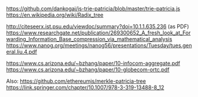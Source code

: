 https://github.com/dankogai/js-trie-patricia/blob/master/trie-patricia.js
https://en.wikipedia.org/wiki/Radix_tree

http://citeseerx.ist.psu.edu/viewdoc/summary?doi=10.1.1.635.236 (as PDF)
https://www.researchgate.net/publication/269300652_A_fresh_look_at_Forwarding_Information_Base_compression_via_mathematical_analysis
https://www.nanog.org/meetings/nanog56/presentations/Tuesday/tues.general.liu.4.pdf

https://www.cs.arizona.edu/~bzhang/paper/10-infocom-aggregate.pdf
https://www.cs.arizona.edu/~bzhang/paper/10-globecom-ortc.pdf

Also:
 https://github.com/ethereumjs/merkle-patricia-tree
 https://link.springer.com/chapter/10.1007/978-3-319-13488-8_12
